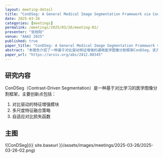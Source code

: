 ```yaml
---
layout: meeting-detail
title: "ConDSeg: A General Medical Image Segmentation Framework via Contrast-Driven Feature Enhancement"
date: 2025-03-26
categories: [meetings]
permalink: /meetings/2025/03/26/meeting-02/
presenter: "张旭阳"
venue: "AAAI 2025"
published: true
paper_title: "ConDSeg: A General Medical Image Segmentation Framework via Contrast-Driven Feature Enhancement"
abstract: "本报告介绍了一种基于对比驱动特征增强的通用医学图像分割框架ConDSeg，该方法在多种医学影像模态和分割任务上取得了显著效果。"
paper_url: "https://arxiv.org/abs/2412.08345"
---
```


## 研究内容

ConDSeg（Contrast-Driven Segmentation）是一种基于对比学习的医学图像分割框架，主要创新点包括：

1. 对比驱动的特征增强模块
2. 多尺度特征融合策略
3. 自适应对比损失函数

## 主图

![ConDSeg]({{ site.baseurl }}/assets/images/meetings/2025-03-26/2025-03-26-02.png)
